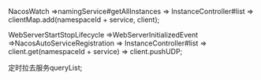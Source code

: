 NacosWatch =>namingService#getAllInstances => InstanceController#list => clientMap.add(namespaceId +  service, client);

WebServerStartStopLifecycle =>WebServerInitializedEvent =>NacosAutoServiceRegistration => InstanceController#list => client.get(namespaceId + service) => client.pushUDP;











定时拉去服务queryList;
